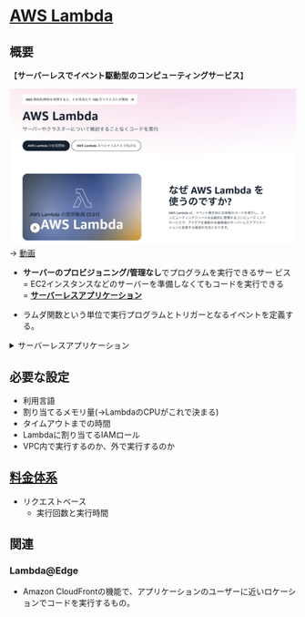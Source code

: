 # [AWS Lambda](https://aws.amazon.com/jp/lambda/)

## 概要

【**サーバーレスでイベント駆動型のコンピューティングサービス**】

![](pic/lambda.png)
→ [動画](https://youtu.be/qlkr0h9JQ6U)

- **サーバーのプロビジョニング/管理なし**でプログラムを実行できるサー
ビス<br/>
= EC2インスタンスなどのサーバーを準備しなくてもコードを実行できる<br/>
= [**サーバーレスアプリケーション**](https://aws.amazon.com/jp/serverless/)

- ラムダ関数という単位で実行プログラムとトリガーとなるイベントを定義する。

<details>

<summary>サーバーレスアプリケーション</summary>

サーバーを管理することなく、コードの実行、データの管理、アプリケーションの統合を行うもの。

lambdaのほか、サーバーレスアプリケーションには以下のようなものがある
<https://aws.amazon.com/jp/serverless/>

要チェック

</details>

## 必要な設定

- 利用言語
- 割り当てるメモリ量(→LambdaのCPUがこれで決まる)
- タイムアウトまでの時間
- Lambdaに割り当てるIAMロール
- VPC内で実行するのか、外で実行するのか

## [料金体系](https://aws.amazon.com/jp/lambda/pricing/)

- リクエストベース
  - 実行回数と実行時間  

## 関連

### Lambda@Edge

- Amazon CloudFrontの機能で、アプリケーションのユーザーに近いロケーションでコードを実行するもの。
